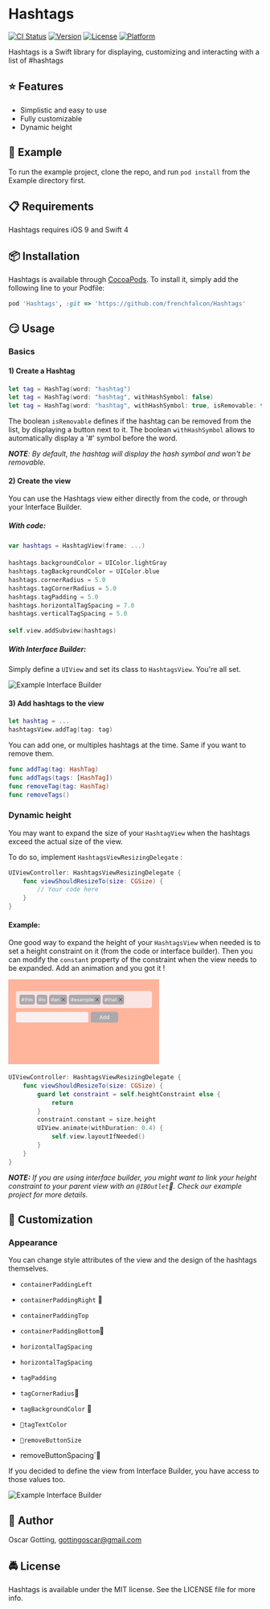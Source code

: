 # Hashtags

[![CI Status](https://img.shields.io/travis/gottingoscar@gmail.com/Hashtags.svg?style=flat)](https://travis-ci.org/gottingoscar@gmail.com/Hashtags)
[![Version](https://img.shields.io/cocoapods/v/Hashtags.svg?style=flat)](https://cocoapods.org/pods/Hashtags)
[![License](https://img.shields.io/cocoapods/l/Hashtags.svg?style=flat)](https://cocoapods.org/pods/Hashtags)
[![Platform](https://img.shields.io/cocoapods/p/Hashtags.svg?style=flat)](https://cocoapods.org/pods/Hashtags)


Hashtags is a Swift library for displaying, customizing and interacting with a list of #hashtags

## :star: Features
- Simplistic and easy to use
- Fully customizable
- Dynamic height


##  📲 Example

To run the example project, clone the repo, and run `pod install` from the Example directory first.

## 📋 Requirements

Hashtags requires iOS 9 and Swift 4

##  📦 Installation

Hashtags is available through [CocoaPods](https://cocoapods.org). To install
it, simply add the following line to your Podfile:

```ruby
pod 'Hashtags', :git => 'https://github.com/frenchfalcon/Hashtags'
```

## 😏 Usage

### Basics

#### 1) Create a Hashtag

```swift
let tag = HashTag(word: "hashtag")
let tag = HashTag(word: "hashtag", withHashSymbol: false)
let tag = HashTag(word: "hashtag", withHashSymbol: true, isRemovable: true)
```

The boolean `isRemovable` defines if the hashtag can be removed from the list, by displaying a button next to it. The boolean `withHashSymbol` allows to automatically display a '#' symbol before the word.

***NOTE**: By default, the hashtag will display the hash symbol and won't be removable.*


####  2) Create the view

You can use the Hashtags view either directly from the code, or through your Interface Builder.

#####  With code:

```swift
var hashtags = HashtagView(frame: ...)

hashtags.backgroundColor = UIColor.lightGray
hashtags.tagBackgroundColor = UIColor.blue
hashtags.cornerRadius = 5.0
hashtags.tagCornerRadius = 5.0
hashtags.tagPadding = 5.0
hashtags.horizontalTagSpacing = 7.0
hashtags.verticalTagSpacing = 5.0

self.view.addSubview(hashtags)
```

#####  With Interface Builder:

Simply define a `UIView` and set its class to `HashtagsView`. You're all set.

<p align="left">
    <img src="https://raw.githubusercontent.com/frenchfalcon/Hashtags/master/Artwork/ib-class-example.png" width="300" alt="Example Interface Builder"/>
</p>

#### 3) Add hashtags to the view

```swift
let hashtag = ...
hashtagsView.addTag(tag: tag)
```

You can add one, or multiples hashtags at the time. Same if you want to remove them.

```swift
func addTag(tag: HashTag)
func addTags(tags: [HashTag])
func removeTag(tag: HashTag)
func removeTags()
```

### Dynamic height

You may want to expand the size of your `HashtagView` when the hashtags exceed the actual size of the view.

To do so, implement `HashtagsViewResizingDelegate` :

```swift
UIViewController: HashtagsViewResizingDelegate {
	func viewShouldResizeTo(size: CGSize) {
		// Your code here
	}
}
```

#### Example:

One good way to expand the height of your `HashtagsView`  when needed is to set a height constraint on it (from the code or interface builder). Then you can modify the `constant` property of the constraint when the view needs to be expanded. Add an animation and you got it !

<p align="left">
    <img src="Artwork/demo-dynamic.gif" loop=infinite width="300" alt="Example dynamic height"/>
</p>

```swift
UIViewController: HashtagsViewResizingDelegate {
	func viewShouldResizeTo(size: CGSize) {
		guard let constraint = self.heightConstraint else {
			return
		}
		constraint.constant = size.height
		UIView.animate(withDuration: 0.4) {
			self.view.layoutIfNeeded()
		}
	}
}
```

***NOTE:** If you are using interface builder, you might want to link your height constraint to your parent view with an `@IBOutlet`. Check our example project for more details.*


##  🎨 Customization

### Appearance

You can change style attributes of the view and the design of the hashtags themselves.

- `containerPaddingLeft`

- `containerPaddingRight` 

- `containerPaddingTop`

- `containerPaddingBottom`

- `horizontalTagSpacing`

- `horizontalTagSpacing`

- `tagPadding`

- `tagCornerRadius`

- `tagBackgroundColor` 

- `tagTextColor`

- `removeButtonSize`

-  removeButtonSpacing`


If you decided to define the view from Interface Builder, you have access to those values too.  

<p align="left">
    <img src="https://raw.githubusercontent.com/frenchfalcon/Hashtags/master/Artwork/ib-outlets-example.png" width="300px" alt="Example Interface Builder"/>
</p>

## 👱 Author

Oscar Gotting, gottingoscar@gmail.com

## 🚔 License

Hashtags is available under the MIT license. See the LICENSE file for more info.
